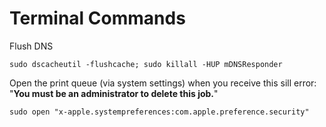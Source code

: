 # Terminal Commands

Flush DNS
```
sudo dscacheutil -flushcache; sudo killall -HUP mDNSResponder
```

Open the print queue (via system settings) when you receive this sill error: "<strong>You must be an administrator to delete this job.</strong>"
```
sudo open "x-apple.systempreferences:com.apple.preference.security"
```
